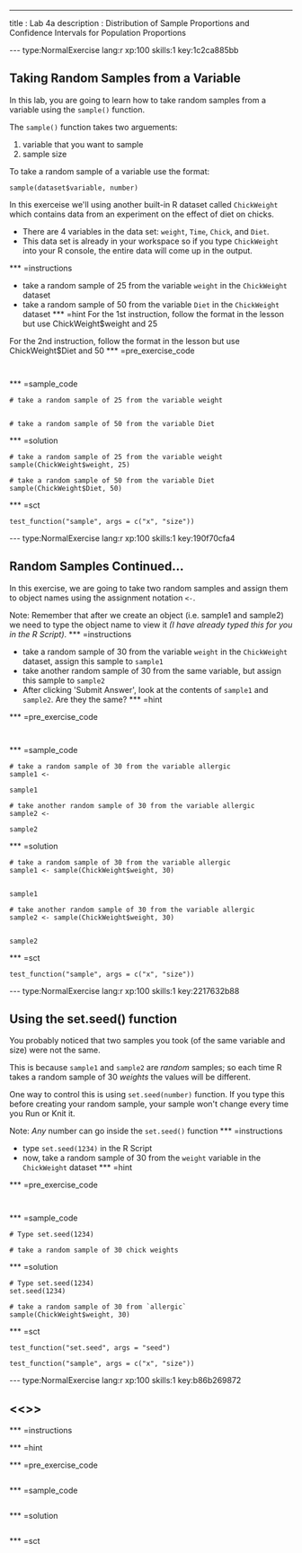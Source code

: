---
title       : Lab 4a
description : Distribution of Sample Proportions and Confidence Intervals for Population Proportions


--- type:NormalExercise lang:r xp:100 skills:1 key:1c2ca885bb
## Taking Random Samples from a Variable 

In this lab, you are going to learn how to take random samples from a variable using the `sample()` function.

The `sample()` function takes two arguements:

1) variable that you want to sample
2) sample size

To take a random sample of a variable use the format:

`sample(dataset$variable, number)`


In this exerceise we'll using another built-in R dataset called `ChickWeight` which contains data from an experiment on the effect of diet on chicks. 

- There are 4 variables in the data set: `weight`, `Time`, `Chick`, and `Diet`.
- This data set is already in your workspace so if you type  `ChickWeight` into your R console, the entire data will come up in the output.


*** =instructions
- take a random sample of 25 from the variable `weight` in the `ChickWeight` dataset
- take a random sample of 50 from the variable `Diet` in the `ChickWeight` dataset
*** =hint
For the 1st instruction, follow the format in the lesson but use ChickWeight$weight and 25

For the 2nd instruction, follow the format in the lesson but use ChickWeight$Diet and 50
*** =pre_exercise_code
```{r}


```

*** =sample_code
```{r}
# take a random sample of 25 from the variable weight


# take a random sample of 50 from the variable Diet

```

*** =solution
```{r}
# take a random sample of 25 from the variable weight
sample(ChickWeight$weight, 25)

# take a random sample of 50 from the variable Diet
sample(ChickWeight$Diet, 50)
```

*** =sct
```{r}
test_function("sample", args = c("x", "size"))
```

--- type:NormalExercise lang:r xp:100 skills:1 key:190f70cfa4
## Random Samples Continued...

In this exercise, we are going to take two random samples and assign them to object names using the assignment notation `<-`. 


Note: Remember that after we create an object (i.e. sample1 and sample2) we need to type the object name to view it *(I have already typed this for you in the R Script)*.
*** =instructions
- take a random sample of 30 from the variable `weight` in the `ChickWeight` dataset, assign this sample to `sample1`
- take another random sample of 30 from the same variable, but assign this sample to `sample2`
- After clicking 'Submit Answer', look at the contents of `sample1` and `sample2`. Are they the same?
*** =hint

*** =pre_exercise_code
```{r}


```

*** =sample_code
```{r}
# take a random sample of 30 from the variable allergic
sample1 <- 

sample1

# take another random sample of 30 from the variable allergic
sample2 <- 

sample2
```

*** =solution
```{r}
# take a random sample of 30 from the variable allergic
sample1 <- sample(ChickWeight$weight, 30)


sample1

# take another random sample of 30 from the variable allergic
sample2 <- sample(ChickWeight$weight, 30)


sample2
```

*** =sct
```{r}
test_function("sample", args = c("x", "size"))
```

--- type:NormalExercise lang:r xp:100 skills:1 key:2217632b88
## Using the set.seed() function

You probably noticed that two samples you took (of the same variable and size) were not the same. 

This is because `sample1` and `sample2` are *random* samples; so each time R takes a random sample of 30 *weights* the values will be different.

One way to control this is using `set.seed(number)` function. If you type this before creating your random sample, your sample won't change every time you Run or Knit it.

Note: *Any* number can go inside the `set.seed()` function
*** =instructions
- type `set.seed(1234)` in the R Script
- now, take a random sample of 30 from the `weight` variable in the `ChickWeight` dataset
*** =hint

*** =pre_exercise_code
```{r}


```

*** =sample_code
```{r}
# Type set.seed(1234)

# take a random sample of 30 chick weights 
```

*** =solution
```{r}
# Type set.seed(1234)
set.seed(1234)

# take a random sample of 30 from `allergic` 
sample(ChickWeight$weight, 30)
```

*** =sct
```{r}
test_function("set.seed", args = "seed")

test_function("sample", args = c("x", "size"))

```

--- type:NormalExercise lang:r xp:100 skills:1 key:b86b269872
## <<<New Exercise>>>


*** =instructions

*** =hint

*** =pre_exercise_code
```{r}

```

*** =sample_code
```{r}

```

*** =solution
```{r}

```

*** =sct
```{r}

```
